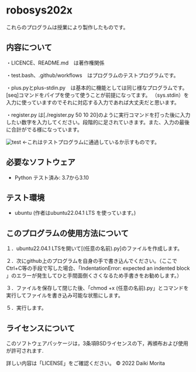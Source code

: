 # robosys202x

これらのプログラムは授業により製作したものです。



## 内容について

・LICENCE、README.md　は著作権関係

・test.bash、.github/workflows　はプログラムのテストプログラムです。

・plus.pyとplus-stdin.py　は基本的に機能としては同じ様なプログラムです。[seq]コマンドをパイプを使って使うことが前提になってます。
（sys.stdin）を入力に使っていますのでそれに対応する入力であれば大丈夫だと思います。

・register.py  は[./register.py 50 10 20]のように実行コマンドを打った後に入力したい数字を入力してください。段階的に足されていきます。また、入力の最後に合計がでる様になっています。


![test](https://github.com/moritaddaiki/robosys202x/actions/workflows/test.yml/badge.svg)
<-これはテストプログラムに通過しているか示すものです。


## 必要なソフトウェア
* Python
  テスト済み: 3.7から3.10

## テスト環境
* ubuntu
(作者はubuntu22.04.1 LTS を使っています。)


## このプログラムの使用方法について

１．ubuntu22.04.1 LTSを開いて[(任意の名前).py]のファイルを作成します。

２．次にgithub上のプログラムを自身の手で書き込んでください。（ここでCtrl+C等の手段で写した場合、「IndentationError: expected an indented block 」のエラーが発生してひと手間面倒くさくなるため手書きをお勧めします。）

３．ファイルを保存して閉じた後、「chmod +x (任意の名前).py」とコマンドを実行してファイルを書き込み可能な状態にします。

５．実行します。

## ライセンスについて

このソフトウェアパッケージは，3条項BSDライセンスの下，再頒布および使用が許可されます.

詳しい内容は「LICENSE」をご確認ください。
 © 2022 Daiki Morita
